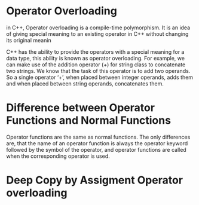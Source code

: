 # Operator Overloading




in C++, Operator overloading is a compile-time polymorphism. It is an idea of giving special meaning to an existing operator in C++ without changing its original meanin

C++ has the ability to provide the operators with a special meaning for a data type, this ability is known as operator overloading. For example, we can make use of the addition operator (+) for string class to concatenate two strings. We know that the task of this operator is to add two operands. So a single operator ‘+’, when placed between integer operands, adds them and when placed between string operands, concatenates them. 





# Difference between Operator Functions and Normal Functions
Operator functions are the same as normal functions. The only differences are, that the name of an operator function is always the operator keyword followed by the symbol of the operator, and operator functions are called when the corresponding operator is used.






# Deep Copy by Assigment Operator overloading